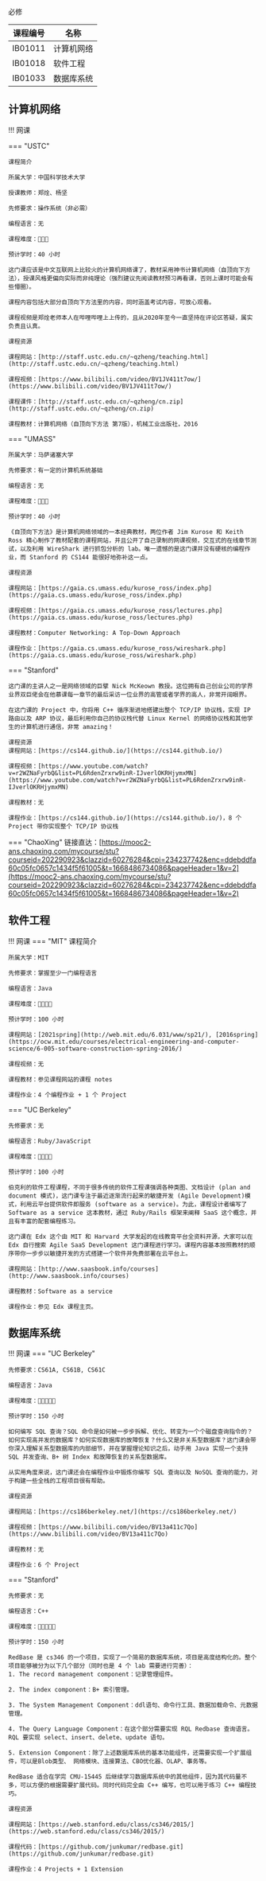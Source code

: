 
必修

| 课程编号      | 名称      |
| ----------- | ------------------------------------ |
| IB01011      |  计算机网络  |
| IB01018       |  软件工程 |
| IB01033    |  数据库系统 |


## 计算机网络

!!! 网课

=== "USTC"

    课程简介

    所属大学：中国科学技术大学

    授课教师：郑烇、杨坚

    先修要求：操作系统（非必需）

    编程语言：无

    课程难度：🌟🌟🌟

    预计学时：40 小时

    这门课应该是中文互联网上比较火的计算机网络课了，教材采用神书计算机网络（自顶向下方法），授课风格更偏向实际而非纯理论（强烈建议先阅读教材预习再看课，否则上课时可能会有些懵圈）。

    课程内容包括大部分自顶向下方法里的内容，同时涵盖考试内容，可放心观看。

    课程视频是郑烇老师本人在哔哩哔哩上上传的，且从2020年至今一直坚持在评论区答疑，属实负责且认真。

    课程资源

    课程网站：[http://staff.ustc.edu.cn/~qzheng/teaching.html](http://staff.ustc.edu.cn/~qzheng/teaching.html)

    课程视频：[https://www.bilibili.com/video/BV1JV411t7ow/](https://www.bilibili.com/video/BV1JV411t7ow/)

    课程课件：[http://staff.ustc.edu.cn/~qzheng/cn.zip](http://staff.ustc.edu.cn/~qzheng/cn.zip)

    课程教材：计算机网络（自顶向下方法 第7版），机械工业出版社，2016

=== "UMASS"

    所属大学：马萨诸塞大学

    先修要求：有一定的计算机系统基础

    编程语言：无

    课程难度：🌟🌟🌟

    预计学时：40 小时

    《自顶向下方法》是计算机网络领域的一本经典教材，两位作者 Jim Kurose 和 Keith Ross 精心制作了教材配套的课程网站，并且公开了自己录制的网课视频，交互式的在线章节测试，以及利用 WireShark 进行抓包分析的 lab。唯一遗憾的是这门课并没有硬核的编程作业，而 Stanford 的 CS144 能很好地弥补这一点。

    课程资源

    课程网站：[https://gaia.cs.umass.edu/kurose_ross/index.php](https://gaia.cs.umass.edu/kurose_ross/index.php)

    课程视频：[https://gaia.cs.umass.edu/kurose_ross/lectures.php](https://gaia.cs.umass.edu/kurose_ross/lectures.php)

    课程教材：Computer Networking: A Top-Down Approach

    课程作业：[https://gaia.cs.umass.edu/kurose_ross/wireshark.php](https://gaia.cs.umass.edu/kurose_ross/wireshark.php)

=== "Stanford" 

    这门课的主讲人之一是网络领域的巨擘 Nick McKeown 教授。这位拥有自己创业公司的学界业界双巨佬会在他慕课每一章节的最后采访一位业界的高管或者学界的高人，非常开阔眼界。

    在这门课的 Project 中，你将用 C++ 循序渐进地搭建出整个 TCP/IP 协议栈，实现 IP 路由以及 ARP 协议，最后利用你自己的协议栈代替 Linux Kernel 的网络协议栈和其他学生的计算机进行通信，非常 amazing！

    课程资源
    课程网站：[https://cs144.github.io/](https://cs144.github.io/)

    课程视频：[https://www.youtube.com/watch?v=r2WZNaFyrbQ&list=PL6RdenZrxrw9inR-IJverlOKRHjymxMN](https://www.youtube.com/watch?v=r2WZNaFyrbQ&list=PL6RdenZrxrw9inR-IJverlOKRHjymxMN)

    课程教材：无

    课程作业：[https://cs144.github.io/](https://cs144.github.io/)，8 个 Project 带你实现整个 TCP/IP 协议栈
=== "ChaoXing"
    链接直达：[https://mooc2-ans.chaoxing.com/mycourse/stu?courseid=202290923&clazzid=60276284&cpi=234237742&enc=ddebddfa60c05fc0657c1434f5f61005&t=1668486734086&pageHeader=1&v=2](https://mooc2-ans.chaoxing.com/mycourse/stu?courseid=202290923&clazzid=60276284&cpi=234237742&enc=ddebddfa60c05fc0657c1434f5f61005&t=1668486734086&pageHeader=1&v=2)


## 软件工程

!!! 网课
=== "MIT"
    课程简介

    所属大学：MIT

    先修要求：掌握至少一门编程语言

    编程语言：Java

    课程难度：🌟🌟🌟🌟

    预计学时：100 小时

    课程网站：[2021spring](http://web.mit.edu/6.031/www/sp21/), [2016spring](https://ocw.mit.edu/courses/electrical-engineering-and-computer-science/6-005-software-construction-spring-2016/)

    课程视频：无

    课程教材：参见课程网站的课程 notes

    课程作业：4 个编程作业 + 1 个 Project

=== "UC Berkeley"

    先修要求：无

    编程语言：Ruby/JavaScript

    课程难度：🌟🌟🌟🌟

    预计学时：100 小时

    伯克利的软件工程课程，不同于很多传统的软件工程课强调各种类图、文档设计 (plan and document 模式)，这门课专注于最近逐渐流行起来的敏捷开发 (Agile Development)模式，利用云平台提供软件即服务 (software as a service)。为此，课程设计者编写了 Software as a service 这本教材，通过 Ruby/Rails 框架来阐释 SaaS 这个概念，并且有丰富的配套编程练习。

    这门课在 Edx 这个由 MIT 和 Harvard 大学发起的在线教育平台全资料开源，大家可以在 Edx 自行搜索 Agile SaaS Development 这门课程进行学习。课程内容基本按照教材的顺序带你一步步以敏捷开发的方式搭建一个软件并免费部署在云平台上。

    课程网站：[http://www.saasbook.info/courses](http://www.saasbook.info/courses)

    课程教材：Software as a service

    课程作业：参见 Edx 课程主页。

## 数据库系统

!!! 网课
=== "UC Berkeley"

    先修要求：CS61A, CS61B, CS61C

    编程语言：Java

    课程难度：🌟🌟🌟🌟🌟

    预计学时：150 小时

    如何编写 SQL 查询？SQL 命令是如何被一步步拆解、优化、转变为一个个磁盘查询指令的？如何实现高并发的数据库？如何实现数据库的故障恢复？什么又是非关系型数据库？这门课会带你深入理解关系型数据库的内部细节，并在掌握理论知识之后，动手用 Java 实现一个支持 SQL 并发查询、B+ 树 Index 和故障恢复的关系型数据库。

    从实用角度来说，这门课还会在编程作业中锻炼你编写 SQL 查询以及 NoSQL 查询的能力，对于构建一些全栈的工程项目很有帮助。

    课程资源

    课程网站：[https://cs186berkeley.net/](https://cs186berkeley.net/)

    课程视频：[https://www.bilibili.com/video/BV13a411c7Qo](https://www.bilibili.com/video/BV13a411c7Qo)

    课程教材：无
    
    课程作业：6 个 Project

=== "Stanford"

    先修要求：无

    编程语言：C++

    课程难度：🌟🌟🌟🌟🌟

    预计学时：150 小时

    RedBase 是 cs346 的一个项目，实现了一个简易的数据库系统，项目是高度结构化的。整个项目能够被分为以下几个部分（同时也是 4 个 lab 需要进行完善）： 
    1. The record management component：记录管理组件。 

    2. The index component：B+ 索引管理。 

    3. The System Management Component：ddl语句、命令行工具、数据加载命令、元数据管理。 

    4. The Query Language Component：在这个部分需要实现 RQL Redbase 查询语言。RQL 要实现 select、insert、delete、update 语句。
     
    5. Extension Component：除了上述数据库系统的基本功能组件，还需要实现一个扩展组件，可以是Blob类型、 网络模块、连接算法、CBO优化器、OLAP、事务等。

    RedBase 适合在学完 CMU-15445 后继续学习数据库系统中的其他组件，因为其代码量不多，可以方便的根据需要扩展代码。同时代码完全由 C++ 编写，也可以用于练习 C++ 编程技巧。

    课程资源

    课程网站：[https://web.stanford.edu/class/cs346/2015/](https://web.stanford.edu/class/cs346/2015/)

    课程代码：[https://github.com/junkumar/redbase.git](https://github.com/junkumar/redbase.git)

    课程作业：4 Projects + 1 Extension